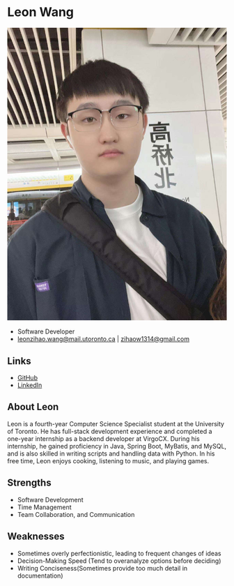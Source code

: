 # Leon Wang

![Leon Wang Profile](./leon_photo.jpg)

- Software Developer
- leonzihao.wang@mail.utoronto.ca | zihaow1314@gmail.com

## Links

- [GitHub](https://github.com/Zizizzz)
- [LinkedIn](https://www.linkedin.com/in/leon-wang-uoft/)

## About Leon

Leon is a fourth-year Computer Science Specialist student at the University of Toronto. He has full-stack development experience and completed a one-year internship as a backend developer at VirgoCX. During his internship, he gained proficiency in Java, Spring Boot, MyBatis, and MySQL, and is also skilled in writing scripts and handling data with Python. In his free time, Leon enjoys cooking, listening to music, and playing games.

## Strengths

- Software Development
- Time Management
- Team Collaboration, and Communication

## Weaknesses

- Sometimes overly perfectionistic, leading to frequent changes of ideas
- Decision-Making Speed (Tend to overanalyze options before deciding)
- Writing Conciseness(Sometimes provide too much detail in documentation)